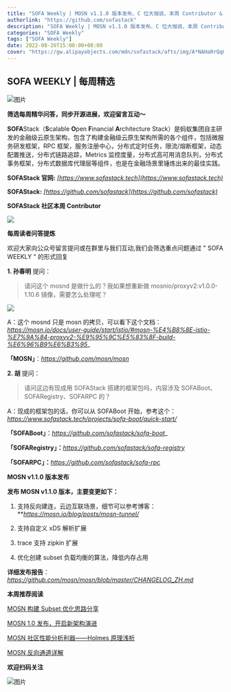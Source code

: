 ```yaml
---
title: "SOFA Weekly | MOSN v1.1.0 版本发布、C 位大咖说、本周 Contributor & QA"
authorlink: "https://github.com/sofastack"
description: "SOFA Weekly | MOSN v1.1.0 版本发布、C 位大咖说、本周 Contributor & QA"
categories: "SOFA Weekly"
tags: ["SOFA Weekly"]
date: 2022-08-26T15:00:00+08:00
cover: "https://gw.alipayobjects.com/mdn/sofastack/afts/img/A*NAHaRrQqGzAAAAAAAAAAAAAAARQnAQ"
---
```


## SOFA WEEKLY | 每周精选

![图片](https://p3-juejin.byteimg.com/tos-cn-i-k3u1fbpfcp/1e08fca65f7643c783d33f590bb41d5a~tplv-k3u1fbpfcp-zoom-1.image)

**筛选每周精华问答，同步开源进展，欢迎留言互动～**

**SOFA**Stack（**S**calable **O**pen **F**inancial **A**rchitecture Stack）是蚂蚁集团自主研发的金融级云原生架构，包含了构建金融级云原生架构所需的各个组件，包括微服务研发框架，RPC 框架，服务注册中心，分布式定时任务，限流/熔断框架，动态配置推送，分布式链路追踪，Metrics 监控度量，分布式高可用消息队列，分布式事务框架，分布式数据库代理层等组件，也是在金融场景里锤炼出来的最佳实践。

**SOFAStack 官网:** *[https://www.sofastack.tech](https://www.sofastack.tech)*

**SOFAStack:** *[https://github.com/sofastack](https://github.com/sofastack)*

**SOFAStack 社区本周 Contributor**

![](https://gw.alipayobjects.com/mdn/rms_1c90e8/afts/img/A*1vP6T4tTWncAAAAAAAAAAAAAARQnAQ)

**每周读者问答提炼**

欢迎大家向公众号留言提问或在群里与我们互动,我们会筛选重点问题通过 " SOFA WEEKLY " 的形式回复

**1. 孙春明** 提问：

>请问这个 mosnd 是做什么的？我如果想重新做 mosnio/proxyv2:v1.0.0-1.10.6 镜像，需要怎么处理呢？

![](https://gw.alipayobjects.com/mdn/rms_1c90e8/afts/img/A*hsZEQL7rsygAAAAAAAAAAAAAARQnAQ)

A：这个 mosnd 只是 mosn 的拷贝，可以看下这个文档：_https://mosn.io/docs/user-guide/start/istio/#mosn-%E4%B8%8E-istio-%E7%9A%84-proxyv2-%E9%95%9C%E5%83%8F-build-%E6%96%B9%E6%B3%95__

**「MOSN」**：_https://github.com/mosn/mosn_

**2. 胡** 提问：

>请问这边有现成用 SOFAStack 搭建的框架包吗，内容涉及 SOFABoot、SOFARegistry、SOFARPC 的？

A：现成的框架包的话，你可以从 SOFABoot 开始，参考这个：_https://www.sofastack.tech/projects/sofa-boot/quick-start/_

**「SOFABoot」**：_https://github.com/sofastack/sofa-boot__

**「SOFARegistry」：**_https://github.com/sofastack/sofa-registry_

**「SOFARPC」：**_https://github.com/sofastack/sofa-rpc_

**MOSN v1.1.0 版本发布**

**发布 MOSN v1.1.0 版本，主要变更如下：**

1. 支持反向建连，云边互联场景，细节可以参考博客：**_https://mosn.io/blog/posts/mosn-tunnel/_

2. 支持自定义 xDS 解析扩展

3. trace 支持 zipkin 扩展

4. 优化创建 subset 负载均衡的算法，降低内存占用

**详细发布报告**：_https://github.com/mosn/mosn/blob/master/CHANGELOG_ZH.md_

**本周推荐阅读**

[MOSN 构建 Subset 优化思路分享](https://mp.weixin.qq.com/s?__biz=MzUzMzU5Mjc1Nw==&mid=2247511573&idx=1&sn=86019e1570b797f0d4c7f4aa2bcf2ad3&chksm=faa341cfcdd4c8d9aea24212d29c31f2732ec88ee65271703d2caa96dabc114e873f975fec8f&scene=21#wechat_redirect)

[MOSN 1.0 发布，开启新架构演进](https://mp.weixin.qq.com/s?__biz=MzUzMzU5Mjc1Nw==&mid=2247506881&idx=1&sn=b61b931c11c83d3aceea93a90bbe8c5d&chksm=faa3341bcdd4bd0d1fb1348c99e7d38be2597dcb6767a68c69149d954eae02bd39bc447e521f&scene=21#wechat_redirect)

[MOSN 社区性能分析利器——Holmes 原理浅析](https://mp.weixin.qq.com/s?__biz=MzUzMzU5Mjc1Nw==&mid=2247504968&idx=1&sn=4f7034cd1732860e3ca6b808f6ad7d53&scene=21#wechat_redirect)

[MOSN 反向通道详解](https://mp.weixin.qq.com/s?__biz=MzUzMzU5Mjc1Nw==&mid=2247513902&idx=1&sn=be00c5af2e9775a4039430bf187e16f4&chksm=faa358f4cdd4d1e23d7e9c93b4a94d6e6c377f51eb5e96b6dd5f74b840e48ebd3f518c4bf80a&scene=21#wechat_redirect)

**欢迎扫码关注**

![图片](https://p3-juejin.byteimg.com/tos-cn-i-k3u1fbpfcp/7091a7c36cec45f292225f4e9c92161e~tplv-k3u1fbpfcp-zoom-1.image)
